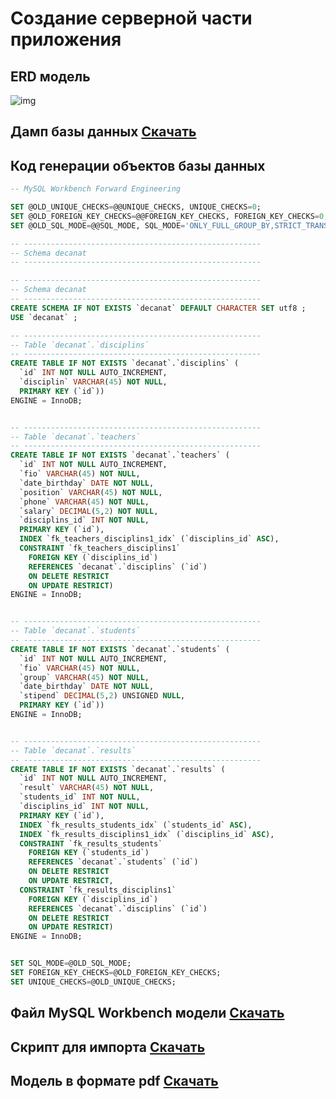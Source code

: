 # Создание серверной части приложения

## ERD модель


![img](http://localhost/Bonobo.Git.Server/Repository/d076735c-f6a0-4942-965f-d0c8985f3c2a/master/Raw/images/decanat.png)



## Дамп базы данных <a href ="http://localhost/Bonobo.Git.Server/Repository/d076735c-f6a0-4942-965f-d0c8985f3c2a/master/Raw/dump.sql">Скачать</a>

## Код генерации объектов базы данных

```sql
-- MySQL Workbench Forward Engineering

SET @OLD_UNIQUE_CHECKS=@@UNIQUE_CHECKS, UNIQUE_CHECKS=0;
SET @OLD_FOREIGN_KEY_CHECKS=@@FOREIGN_KEY_CHECKS, FOREIGN_KEY_CHECKS=0;
SET @OLD_SQL_MODE=@@SQL_MODE, SQL_MODE='ONLY_FULL_GROUP_BY,STRICT_TRANS_TABLES,NO_ZERO_IN_DATE,NO_ZERO_DATE,ERROR_FOR_DIVISION_BY_ZERO,NO_ENGINE_SUBSTITUTION';

-- -----------------------------------------------------
-- Schema decanat
-- -----------------------------------------------------

-- -----------------------------------------------------
-- Schema decanat
-- -----------------------------------------------------
CREATE SCHEMA IF NOT EXISTS `decanat` DEFAULT CHARACTER SET utf8 ;
USE `decanat` ;

-- -----------------------------------------------------
-- Table `decanat`.`disciplins`
-- -----------------------------------------------------
CREATE TABLE IF NOT EXISTS `decanat`.`disciplins` (
  `id` INT NOT NULL AUTO_INCREMENT,
  `disciplin` VARCHAR(45) NOT NULL,
  PRIMARY KEY (`id`))
ENGINE = InnoDB;


-- -----------------------------------------------------
-- Table `decanat`.`teachers`
-- -----------------------------------------------------
CREATE TABLE IF NOT EXISTS `decanat`.`teachers` (
  `id` INT NOT NULL AUTO_INCREMENT,
  `fio` VARCHAR(45) NOT NULL,
  `date_birthday` DATE NOT NULL,
  `position` VARCHAR(45) NOT NULL,
  `phone` VARCHAR(45) NOT NULL,
  `salary` DECIMAL(5,2) NOT NULL,
  `disciplins_id` INT NOT NULL,
  PRIMARY KEY (`id`),
  INDEX `fk_teachers_disciplins1_idx` (`disciplins_id` ASC),
  CONSTRAINT `fk_teachers_disciplins1`
    FOREIGN KEY (`disciplins_id`)
    REFERENCES `decanat`.`disciplins` (`id`)
    ON DELETE RESTRICT
    ON UPDATE RESTRICT)
ENGINE = InnoDB;


-- -----------------------------------------------------
-- Table `decanat`.`students`
-- -----------------------------------------------------
CREATE TABLE IF NOT EXISTS `decanat`.`students` (
  `id` INT NOT NULL AUTO_INCREMENT,
  `fio` VARCHAR(45) NOT NULL,
  `group` VARCHAR(45) NOT NULL,
  `date_birthday` DATE NOT NULL,
  `stipend` DECIMAL(5,2) UNSIGNED NULL,
  PRIMARY KEY (`id`))
ENGINE = InnoDB;


-- -----------------------------------------------------
-- Table `decanat`.`results`
-- -----------------------------------------------------
CREATE TABLE IF NOT EXISTS `decanat`.`results` (
  `id` INT NOT NULL AUTO_INCREMENT,
  `result` VARCHAR(45) NOT NULL,
  `students_id` INT NOT NULL,
  `disciplins_id` INT NOT NULL,
  PRIMARY KEY (`id`),
  INDEX `fk_results_students_idx` (`students_id` ASC),
  INDEX `fk_results_disciplins1_idx` (`disciplins_id` ASC),
  CONSTRAINT `fk_results_students`
    FOREIGN KEY (`students_id`)
    REFERENCES `decanat`.`students` (`id`)
    ON DELETE RESTRICT
    ON UPDATE RESTRICT,
  CONSTRAINT `fk_results_disciplins1`
    FOREIGN KEY (`disciplins_id`)
    REFERENCES `decanat`.`disciplins` (`id`)
    ON DELETE RESTRICT
    ON UPDATE RESTRICT)
ENGINE = InnoDB;


SET SQL_MODE=@OLD_SQL_MODE;
SET FOREIGN_KEY_CHECKS=@OLD_FOREIGN_KEY_CHECKS;
SET UNIQUE_CHECKS=@OLD_UNIQUE_CHECKS;


```
## Файл MySQL Workbench модели <a href = "http://localhost/Bonobo.Git.Server/Repository/d076735c-f6a0-4942-965f-d0c8985f3c2a/master/Raw/decanat.mwb">Скачать</a>

## Скрипт для импорта <a href = "http://localhost/Bonobo.Git.Server/Repository/d076735c-f6a0-4942-965f-d0c8985f3c2a/master/Raw/load~20data.sql">Скачать</a>

## Модель в формате pdf <a href = "http://localhost/Bonobo.Git.Server/Repository/d076735c-f6a0-4942-965f-d0c8985f3c2a/master/Raw/decanat.pdf">Скачать</a>